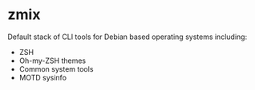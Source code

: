 # zmix
Default stack of CLI tools for Debian based operating systems including:

 * ZSH 
 * Oh-my-ZSH themes
 * Common system tools
 * MOTD sysinfo
